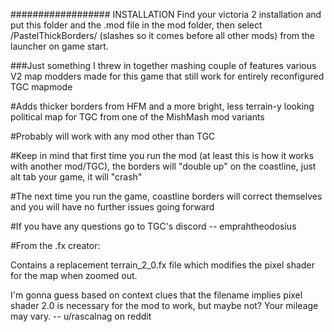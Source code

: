 ################## INSTALLATION
Find your victoria 2 installation and put this folder and the .mod file in the mod folder,
then select /PastelThickBorders/ (slashes so it comes before all other mods) from the launcher on game start. 

###Just something I threw in together mashing couple of features various V2 map modders made for this game that still work for entirely reconfigured TGC mapmode

#Adds thicker borders from HFM and a more bright, less terrain-y looking political map for TGC from one of the MishMash mod variants

#Probably will work with any mod other than TGC

#Keep in mind that first time you run the mod (at least this is how it works with another mod/TGC), the borders will "double up" on the coastline, just alt tab your game, it will "crash"

#The next time you run the game, coastline borders will correct themselves and you will have no further issues going forward

#If you have any questions go to TGC's discord -- emprahtheodosius

#From the .fx creator:

Contains a replacement terrain_2_0.fx file which modifies the pixel shader for the map when zoomed out.

I'm gonna guess based on context clues that the filename implies pixel shader 2.0 is necessary for the mod
to work, but maybe not? Your mileage may vary. -- u/rascalnag on reddit
